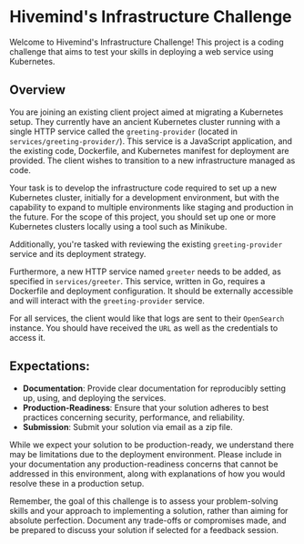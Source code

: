 # Hivemind's Infrastructure Challenge

Welcome to Hivemind's Infrastructure Challenge! This project is a coding challenge that aims to test your skills in deploying a web service using Kubernetes.

## Overview

You are joining an existing client project aimed at migrating a Kubernetes setup. They currently have an ancient Kubernetes cluster running with a single HTTP service called the `greeting-provider` (located in `services/greeting-provider/`). This service is a JavaScript application, and the existing code, Dockerfile, and Kubernetes manifest for deployment are provided. The client wishes to transition to a new infrastructure managed as code.

Your task is to develop the infrastructure code required to set up a new Kubernetes cluster, initially for a development environment, but with the capability to expand to multiple environments like staging and production in the future. For the scope of this project, you should set up one or more Kubernetes clusters locally using a tool such as Minikube.

Additionally, you're tasked with reviewing the existing `greeting-provider` service and its deployment strategy.

Furthermore, a new HTTP service named `greeter` needs to be added, as specified in `services/greeter`. This service, written in Go, requires a Dockerfile and deployment configuration. It should be externally accessible and will interact with the `greeting-provider` service.

For all services, the client would like that logs are sent to their `OpenSearch` instance. You should have received the `URL` as well as the credentials to access it.

## Expectations:

* **Documentation**: Provide clear documentation for reproducibly setting up, using, and deploying the services.
* **Production-Readiness**: Ensure that your solution adheres to best practices concerning security, performance, and reliability.
* **Submission**: Submit your solution via email as a zip file.

While we expect your solution to be production-ready, we understand there may be limitations due to the deployment environment. Please include in your documentation any production-readiness concerns that cannot be addressed in this environment, along with explanations of how you would resolve these in a production setup.

Remember, the goal of this challenge is to assess your problem-solving skills and your approach to implementing a solution, rather than aiming for absolute perfection. Document any trade-offs or compromises made, and be prepared to discuss your solution if selected for a feedback session.
